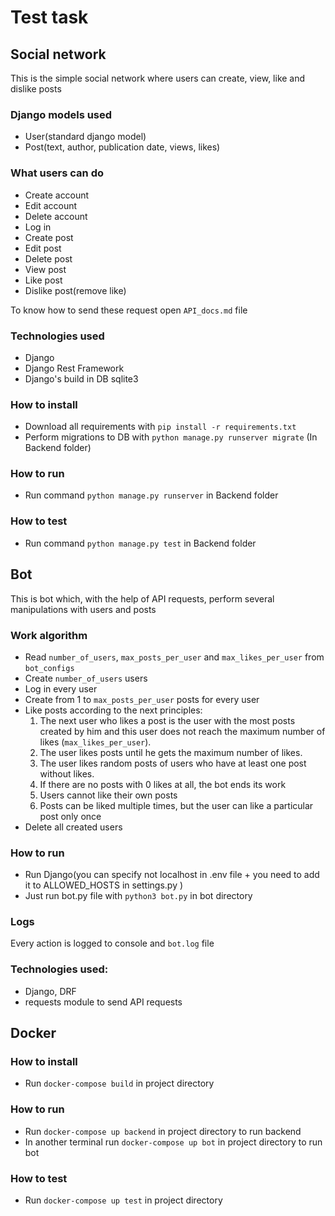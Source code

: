 # Test task
## Social network
This is the simple social network where users can create, view, like and dislike posts
### Django models used
+ User(standard django model)
+ Post(text, author, publication date, views, likes)
### What users can do
+ Create account
+ Edit account
+ Delete account
+ Log in
+ Create post
+ Edit post
+ Delete post
+ View post
+ Like post
+ Dislike post(remove like)

To know how to send these request open `API_docs.md` file
### Technologies used
+ Django
+ Django Rest Framework
+ Django's build in DB sqlite3
### How to install
+ Download all requirements with `pip install -r requirements.txt`
+ Perform migrations to DB with `python manage.py runserver migrate` (In Backend folder)
### How to run
+ Run command `python manage.py runserver` in Backend folder
### How to test
+ Run command `python manage.py test` in Backend folder
## Bot
This is bot which, with the help of API requests, perform several manipulations with users and posts
### Work algorithm
+ Read `number_of_users`, `max_posts_per_user` and `max_likes_per_user` from `bot_configs`
+ Create `number_of_users` users
+ Log in every user
+ Create from 1 to `max_posts_per_user` posts for every user
+ Like posts according to the next principles:
  1. The next user who likes a post is the user with the most posts created by him 
  and this user does not reach the maximum number of likes (`max_likes_per_user`).
  2. The user likes posts until he gets the maximum number of likes.
  3. The user likes random posts of users who have at least one post without likes.
  4. If there are no posts with 0 likes at all, the bot ends its work
  5. Users cannot like their own posts
  6. Posts can be liked multiple times, but the user can like a particular post only once
+ Delete all created users
### How to run
+ Run Django(you can specify not localhost in .env file + you need to add it to ALLOWED_HOSTS in settings.py )
+ Just run bot.py file with `python3 bot.py` in bot directory
### Logs
Every action is logged to console and `bot.log` file
### Technologies used:
+ Django, DRF
+ requests module to send API requests
## Docker
### How to install
+ Run `docker-compose build` in project directory
### How to run
+ Run `docker-compose up backend` in project directory to run backend
+ In another terminal run `docker-compose up bot` in project directory to run bot
### How to test
+ Run `docker-compose up test` in project directory